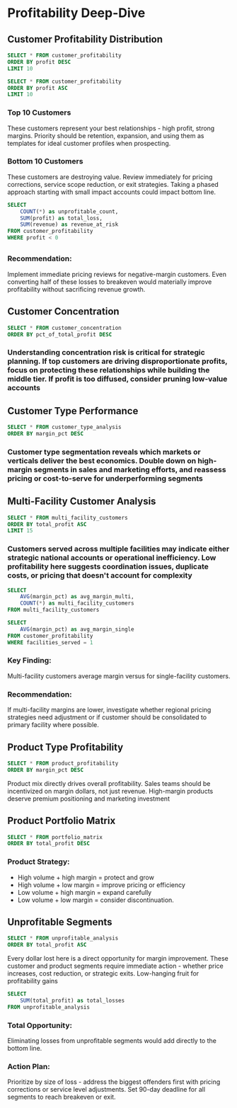 # Profitability Deep-Dive

## Customer Profitability Distribution
```sql top_customers
SELECT * FROM customer_profitability
ORDER BY profit DESC
LIMIT 10
```
```sql bottom_customers
SELECT * FROM customer_profitability
ORDER BY profit ASC
LIMIT 10
```

<Grid cols=2>
<div>

### Top 10 Customers

These customers represent your best relationships - high profit, strong margins. Priority should be retention, expansion, and using them as templates for ideal customer profiles when prospecting.

<DataTable data={top_customers}>
    <Column id=Customer_Name title="Customer"/>
    <Column id=Customer_Type title="Type"/>
    <Column id=profit title="Profit" fmt='$#,##0' contentType=colorscale scaleColor=green/>
    <Column id=margin_pct title="Margin %" fmt='#0.0"%"'/>
    <Column id=revenue title="Revenue" fmt='$#,##0'/>
</DataTable>

</div>
<div>

### Bottom 10 Customers

These customers are destroying value. Review immediately for pricing corrections, service scope reduction, or exit strategies. Taking a phased approach starting with small impact accounts could impact bottom line.

<DataTable data={bottom_customers}>
    <Column id=Customer_Name title="Customer"/>
    <Column id=Customer_Type title="Type"/>
    <Column id=profit title="Profit" fmt='$#,##0' contentType=colorscale scaleColor=red/>
    <Column id=margin_pct title="Margin %" fmt='#0.0"%"'/>
    <Column id=revenue title="Revenue" fmt='$#,##0'/>
</DataTable>

</div>
</Grid>

```sql unprofitable_total
SELECT 
    COUNT(*) as unprofitable_count,
    SUM(profit) as total_loss,
    SUM(revenue) as revenue_at_risk
FROM customer_profitability
WHERE profit < 0
```

##

### Recommendation: 
Implement immediate pricing reviews for negative-margin customers. Even converting half of these losses to breakeven would materially improve profitability without sacrificing revenue growth.

## Customer Concentration
```sql concentration
SELECT * FROM customer_concentration
ORDER BY pct_of_total_profit DESC
```

<BarChart
    data={concentration}
    x=customer_segment
    y=pct_of_total_profit
    title="Profit Concentration by Customer Segment"
    yFmt='#0.0"%"'
/>

### Understanding concentration risk is critical for strategic planning. If top customers are driving disproportionate profits, focus on protecting these relationships while building the middle tier. If profit is too diffused, consider pruning low-value accounts 

<DataTable data={concentration}>
    <Column id=customer_segment title="Segment"/>
    <Column id=customer_count title="Customers" fmt='#,##0'/>
    <Column id=total_profit title="Total Profit" fmt='$#,##0'/>
    <Column id=pct_of_total_profit title="% of Profit" fmt='#0.0"%"' contentType=colorscale scaleColor=green/>
</DataTable>

## Customer Type Performance
```sql type_performance
SELECT * FROM customer_type_analysis
ORDER BY margin_pct DESC
```

<BarChart
    data={type_performance}
    x=Customer_Type
    y=margin_pct
    title="Margin % by Customer Type"
    yFmt='#0.0"%"'
    swapXY=true
/>

### Customer type segmentation reveals which markets or verticals deliver the best economics. Double down on high-margin segments in sales and marketing efforts, and reassess pricing or cost-to-serve for underperforming segments 

<DataTable data={type_performance}>
    <Column id=Customer_Type title="Customer Type"/>
    <Column id=customer_count title="Customers" fmt='#,##0'/>
    <Column id=revenue title="Revenue" fmt='$#,##0'/>
    <Column id=profit title="Profit" fmt='$#,##0'/>
    <Column id=margin_pct title="Margin %" fmt='#0.0"%"' contentType=colorscale scaleColor=green/>
    <Column id=revenue_per_customer title="Rev/Customer" fmt='$#,##0'/>
</DataTable>

## Multi-Facility Customer Analysis
```sql multi_facility
SELECT * FROM multi_facility_customers
ORDER BY total_profit ASC
LIMIT 15
```

### Customers served across multiple facilities may indicate either strategic national accounts or operational inefficiency. Low profitability here suggests coordination issues, duplicate costs, or pricing that doesn't account for complexity 

<DataTable data={multi_facility}>
    <Column id=Customer_Name title="Customer"/>
    <Column id=Customer_Type title="Type"/>
    <Column id=facility_count title="Facilities" fmt='#,##0'/>
    <Column id=facilities title="Facility List"/>
    <Column id=total_profit title="Profit" fmt='$#,##0' contentType=colorscale scaleColor=red/>
    <Column id=margin_pct title="Margin %" fmt='#0.0"%"'/>
    <Column id=total_revenue title="Revenue" fmt='$#,##0'/>
</DataTable>

```sql multi_facility_summary
SELECT 
    AVG(margin_pct) as avg_margin_multi,
    COUNT(*) as multi_facility_customers
FROM multi_facility_customers
```
```sql single_facility_avg
SELECT 
    AVG(margin_pct) as avg_margin_single
FROM customer_profitability
WHERE facilities_served = 1
```

### Key Finding: 
Multi-facility customers average <Value data={multi_facility_summary} column=avg_margin_multi fmt='#0.1"%"'/> margin versus <Value data={single_facility_avg} column=avg_margin_single fmt='#0.1"%"'/> for single-facility customers. 
### Recommendation: 
If multi-facility margins are lower, investigate whether regional pricing strategies need adjustment or if customer should be consolidated to primary facility where possible.

## Product Type Profitability
```sql product_ranking
SELECT * FROM product_profitability
ORDER BY margin_pct DESC
```

<BarChart
    data={product_ranking}
    x=Product_Type
    y=margin_pct
    title="Product Type Margin Ranking"
    yFmt='#0.0"%"'
    swapXY=true
/>

Product mix directly drives overall profitability. Sales teams should be incentivized on margin dollars, not just revenue. High-margin products deserve premium positioning and marketing investment 

<DataTable data={product_ranking}>
    <Column id=Product_Type title="Product Type"/>
    <Column id=volume title="Volume (tons)" fmt='#,##0'/>
    <Column id=revenue title="Revenue" fmt='$#,##0'/>
    <Column id=profit title="Profit" fmt='$#,##0' contentType=colorscale scaleColor=green/>
    <Column id=margin_pct title="Margin %" fmt='#0.0"%"' contentType=colorscale scaleColor=green/>
    <Column id=profit_per_ton title="$/Ton" fmt='$#,##0'/>
</DataTable>

## Product Portfolio Matrix
```sql portfolio
SELECT * FROM portfolio_matrix
ORDER BY total_profit DESC
```

<ScatterPlot
    data={portfolio}
    x=total_volume
    y=margin_pct
    series=Product_Type
    size=total_profit
    title="Product Portfolio: Volume vs Margin"
    xFmt='#,##0'
    yFmt='#0.0"%"'
/>

### Product Strategy: 
- High volume + high margin = protect and grow
- High volume + low margin = improve pricing or efficiency
- Low volume + high margin = expand carefully
- Low volume + low margin = consider discontinuation. 

<DataTable data={portfolio}>
    <Column id=Product_Type title="Product"/>
    <Column id=volume_category title="Volume"/>
    <Column id=margin_category title="Margin"/>
    <Column id=total_volume title="Tons" fmt='#,##0'/>
    <Column id=margin_pct title="Margin %" fmt='#0.0"%"' contentType=colorscale scaleColor=green/>
    <Column id=total_profit title="Profit" fmt='$#,##0'/>
</DataTable>

## Unprofitable Segments
```sql unprofitable_segments
SELECT * FROM unprofitable_analysis
ORDER BY total_profit ASC
```

Every dollar lost here is a direct opportunity for margin improvement. These customer and product segments require immediate action - whether price increases, cost reduction, or strategic exits. Low-hanging fruit for profitability gains 

<DataTable data={unprofitable_segments}>
    <Column id=segment_type title="Type"/>
    <Column id=segment_name title="Name"/>
    <Column id=total_profit title="Loss" fmt='$#,##0' contentType=colorscale scaleColor=red/>
    <Column id=revenue title="Revenue" fmt='$#,##0'/>
    <Column id=transaction_count title="Orders" fmt='#,##0'/>
</DataTable>

```sql unprofitable_impact
SELECT 
    SUM(total_profit) as total_losses
FROM unprofitable_analysis
```

### Total Opportunity:
 Eliminating losses from unprofitable segments would add <Value data={unprofitable_impact} column=total_losses fmt='$#,##0'/> directly to the bottom line.
 
  ### Action Plan: 
  Prioritize by size of loss - address the biggest offenders first with pricing corrections or service level adjustments. Set 90-day deadline for all segments to reach breakeven or exit.

